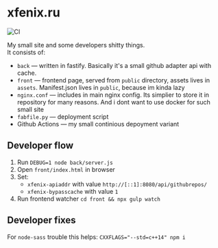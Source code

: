 xfenix.ru
==
![CI](https://github.com/xfenix/xfenix.ru/workflows/CI/badge.svg)  

My small site and some developers shitty things.  
It consists of:
* `back` — written in fastify. Basically it's a small github adapter api with cache.
* `front` — frontend page, served from `public` directory, assets lives in `assets`. Manifest.json lives in `public`, because im kinda lazy
* `nginx.conf` — includes in main nginx config. Its simplier to store it in repository for many reasons. And i dont want to use docker for such small site
* `fabfile.py` — deployment script
* Github Actions — my small continious depoyment variant

## Developer flow
1. Run `DEBUG=1 node back/server.js`
1. Open `front/index.html` in browser
1. Set:
    * `xfenix-apiaddr` with value `http://[::1]:8080/api/githubrepos/`
    * `xfenix-bypasscache` with value `1`
1. Run frontend watcher `cd front && npx gulp watch`

## Developer fixes
For `node-sass` trouble this helps: `CXXFLAGS="--std=c++14" npm i`
